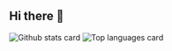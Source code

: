 ## Hi there 👋

<img src="https://github-readme-stats-myh2910.vercel.app/api?username=myh2910&hide_border=true&theme=jolly&rank_icon=github&show_icons=true&include_all_commits=true" alt="Github stats card" />
<img src="https://github-readme-stats-myh2910.vercel.app/api/top-langs?username=myh2910&hide_border=true&theme=vue-dark&layout=compact&langs_count=8" alt="Top languages card" />
